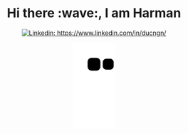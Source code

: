 <h1 align="center"> Hi there :wave:, I am Harman </h1>


<p align="center">
<a href="https://www.linkedin.com/in/coderjolly/"><img src="https://img.shields.io/badge/-Harman Jolly-%230077B5.svg?&style=flat&logo=linkedin&logoColor=white" alt="Linkedin: https://www.linkedin.com/in/ducngn/"> </a> <br/>
</p>

<p align="center">
  <img src="https://github.com/coderjolly/coderjolly/raw/output/github-contribution-grid-snake.svg" alt="snake"></center>
</p>
